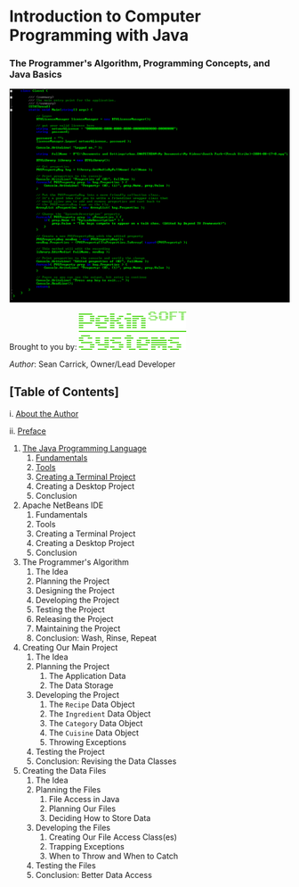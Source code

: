 # Introduction to Computer Programming with Java
### The Programmer's Algorithm, Programming Concepts, and Java Basics
![Cover Art](images/BookCover.png)

Brought to you by: ![PekinSOFT Systems Logo](images/PekinSOFT-Logo.png)

*Author*: Sean Carrick, Owner/Lead Developer

## [Table of Contents]

i. [About the Author](chapters/front_matter/author.md)

ii. [Preface](chapters/front_matter/preface.md)

1. [The Java Programming Language](chapters/chapter1/java_language.md)
   1. [Fundamentals](chapters/chapter1/fundamentals.md)
   2. [Tools](chapters/chapter1/tools.md)
   4. [Creating a Terminal Project](chapters/chapter1/terminal_project.md)
   5. Creating a Desktop Project
   5. Conclusion
2. Apache NetBeans IDE
   1. Fundamentals
   2. Tools
   4. Creating a Terminal Project
   5. Creating a Desktop Project
   6. Conclusion
3. The Programmer's Algorithm
   1. The Idea
   2. Planning the Project
   3. Designing the Project
   4. Developing the Project
   5. Testing the Project
   6. Releasing the Project
   7. Maintaining the Project
   8. Conclusion: Wash, Rinse, Repeat
4. Creating Our Main Project
   1. The Idea
   2. Planning the Project
      1. The Application Data
      2. The Data Storage
   3. Developing the Project
      1. The `Recipe` Data Object
      2. The `Ingredient` Data Object
      3. The `Category` Data Object
      4. The `Cuisine` Data Object
      5. Throwing Exceptions
   4. Testing the Project
   5. Conclusion: Revising the Data Classes
5. Creating the Data Files
   1. The Idea
   2. Planning the Files
      1. File Access in Java
      2. Planning Our Files
      3. Deciding How to Store Data
   3. Developing the Files
      1. Creating Our File Access Class(es)
      2. Trapping Exceptions
      3. When to Throw and When to Catch
   4. Testing the Files
   3. Conclusion: Better Data Access